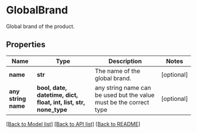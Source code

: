 # GlobalBrand

Global brand of the product.

## Properties
Name | Type | Description | Notes
------------ | ------------- | ------------- | -------------
**name** | **str** | The name of the global brand. | [optional] 
**any string name** | **bool, date, datetime, dict, float, int, list, str, none_type** | any string name can be used but the value must be the correct type | [optional]

[[Back to Model list]](../README.md#documentation-for-models) [[Back to API list]](../README.md#documentation-for-api-endpoints) [[Back to README]](../README.md)


